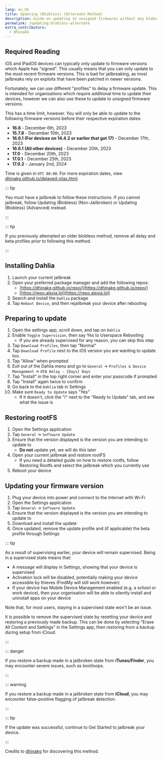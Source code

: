 ```yaml
---
lang: en_US
title: Updating (Blobless) (Alternate Method)
description: Guide on updating to unsigned firmwares without any blobs using Delay profiles.
permalink: /updating-blobless-alternate
extra_contributors:
  - DhinakG
---
```


## Required Reading

iOS and iPadOS devices can typically only update to firmware versions which Apple has "signed". This usually means that you can only update to the most recent firmware versions. This is bad for jailbreaking, as most jailbreaks rely on exploits that have been patched in newer versions.

Fortunately, we can use different "profiles" to delay a firmware update. This is intended for organisations which require additional time to update their devices, however we can also use these to update to unsigned firmware versions.

This has a time limit, however. You will only be able to update to the following firmware versions before their respective expiration dates:

- **16.6** - December 6th, 2023
- **15.7.8** - December 10th, 2023
- **16.6.1 (For devices on 14.4.2 or earlier that got 17)** - December 17th, 2023
- **16.6.1 (All other devices)** - December 20th, 2023
- **17.0** - December 20th, 2023
- **17.0.1** - December 25th, 2023
- **17.0.2** - January 2nd, 2024

Time is given in `UTC 00:00`. For more expiration dates, view [dhinakg.github.io/delayed-otas.html](https://dhinakg.github.io/delayed-otas.html).

::: tip

You must have a jailbreak to follow these instructions. If you cannot jailbreak, follow <router-link to="/updating-blobless-nonjailbroken">Updating (Blobless) (Non-Jailbroken)</router-link> or <router-link to="/updating-blobless-advanced">Updating (Blobless) (Advanced)</router-link> instead.

:::

::: tip

If you previously attempted an older blobless method, remove all delay and beta profiles prior to following this method.

:::

## Installing Dahlia

1. Launch your current jailbreak
1. Open your preferred package manager and add the following repos:
    - [https://dhinakg.github.io/repo/](https://dhinakg.github.io/repo/)
    - [https://repo.alexia.lol](https://repo.alexia.lol)
1. Search and install the `Dahlia` package
1. Tap `Reboot Device`, and then rejailbreak your device after rebooting

## Preparing to update

1. Open the settings app, scroll down, and tap on `Dahlia`
1. Enable `Toggle Supervision`, then say Yes to Userspace Rebooting
   - If you are already supervised for any reason, you can skip this step
1. Tap `Download Profiles`, then tap "Normal"
1. Tap `Download Profile` next to the iOS version you are wanting to update too.
1. Tap "Allow" when prompted
1. Exit out of the Dahlia menu and go to `General` -> `Profiles & Device Management` -> `OTA Delay - [Days] Days`
1. Tap "Install" in the top right corner and enter your passcode if prompted
1. Tap "Install" again twice to confirm
1. Go back to the `Dahlia` tab in Settings
1. Make sure `Ready to Update` says "Yes"
   - If it doesn't, click the "i" next to the "Ready to Update" tab, and see what the issue is

## Restoring rootFS

1. Open the Settings application
1. Tap `General` -> `Software Update`
1. Ensure that the version displayed is the version you are intending to update to
    - **Do not** update yet, we will do this later
1. Open your current jailbreak and restore rootFS
    - If you need a detailed guide on how to restore rootfs, follow <router-link to="/restoring-rootfs">Restoring Rootfs</router-link> and select the jailbreak which you currently use
1. Reboot your device

## Updating your firmware version

1. Plug your device into power and connect to the Internet with Wi-Fi
1. Open the Settings application
1. Tap `General` -> `Software Update`
1. Ensure that the version displayed is the version you are intending to update to
1. Download and install the update
1. Once updated, remove the update profile and (if applicable) the beta profile through Settings

::: tip

As a result of supervising earlier, your device will remain supervised. Being in a supervised state means that:

- A message will display in Settings, showing that your device is supervised
- Activation lock will be disabled, potentially making your device accessible by thieves (FindMy will still work however)
- If your device has Mobile Device Management enabled (e.g. a school or work device), then your organisation will be able to silently install and uninstall apps on your device

Note that, for most users, staying in a supervised state won't be an issue.

It is possible to remove the supervised state by resetting your device and restoring a previously made backup. This can be done by selecting "Erase All Content and Settings" in the Settings app, then restoring from a backup during setup from iCloud.

:::

::: danger

If you restore a backup made in a jailbroken state from **iTunes/Finder**, you may encounter severe issues, such as bootloops.

:::

::: warning

If you restore a backup made in a jailbroken state from **iCloud**, you may encounter false-positive flagging of jailbreak detection. 

:::

::: tip

If the update was successful, continue to <router-link to="/get-started">Get Started</router-link> to jailbreak your device.

:::

Credits to [dhinakg](https://github.com/dhinakg/) for discovering this method.
